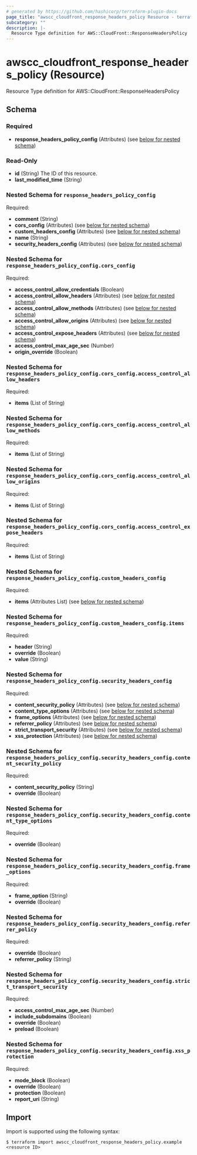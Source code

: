 ```yaml
---
# generated by https://github.com/hashicorp/terraform-plugin-docs
page_title: "awscc_cloudfront_response_headers_policy Resource - terraform-provider-awscc"
subcategory: ""
description: |-
  Resource Type definition for AWS::CloudFront::ResponseHeadersPolicy
---
```


# awscc_cloudfront_response_headers_policy (Resource)

Resource Type definition for AWS::CloudFront::ResponseHeadersPolicy



<!-- schema generated by tfplugindocs -->
## Schema

### Required

- **response_headers_policy_config** (Attributes) (see [below for nested schema](#nestedatt--response_headers_policy_config))

### Read-Only

- **id** (String) The ID of this resource.
- **last_modified_time** (String)

<a id="nestedatt--response_headers_policy_config"></a>
### Nested Schema for `response_headers_policy_config`

Required:

- **comment** (String)
- **cors_config** (Attributes) (see [below for nested schema](#nestedatt--response_headers_policy_config--cors_config))
- **custom_headers_config** (Attributes) (see [below for nested schema](#nestedatt--response_headers_policy_config--custom_headers_config))
- **name** (String)
- **security_headers_config** (Attributes) (see [below for nested schema](#nestedatt--response_headers_policy_config--security_headers_config))

<a id="nestedatt--response_headers_policy_config--cors_config"></a>
### Nested Schema for `response_headers_policy_config.cors_config`

Required:

- **access_control_allow_credentials** (Boolean)
- **access_control_allow_headers** (Attributes) (see [below for nested schema](#nestedatt--response_headers_policy_config--cors_config--access_control_allow_headers))
- **access_control_allow_methods** (Attributes) (see [below for nested schema](#nestedatt--response_headers_policy_config--cors_config--access_control_allow_methods))
- **access_control_allow_origins** (Attributes) (see [below for nested schema](#nestedatt--response_headers_policy_config--cors_config--access_control_allow_origins))
- **access_control_expose_headers** (Attributes) (see [below for nested schema](#nestedatt--response_headers_policy_config--cors_config--access_control_expose_headers))
- **access_control_max_age_sec** (Number)
- **origin_override** (Boolean)

<a id="nestedatt--response_headers_policy_config--cors_config--access_control_allow_headers"></a>
### Nested Schema for `response_headers_policy_config.cors_config.access_control_allow_headers`

Required:

- **items** (List of String)


<a id="nestedatt--response_headers_policy_config--cors_config--access_control_allow_methods"></a>
### Nested Schema for `response_headers_policy_config.cors_config.access_control_allow_methods`

Required:

- **items** (List of String)


<a id="nestedatt--response_headers_policy_config--cors_config--access_control_allow_origins"></a>
### Nested Schema for `response_headers_policy_config.cors_config.access_control_allow_origins`

Required:

- **items** (List of String)


<a id="nestedatt--response_headers_policy_config--cors_config--access_control_expose_headers"></a>
### Nested Schema for `response_headers_policy_config.cors_config.access_control_expose_headers`

Required:

- **items** (List of String)



<a id="nestedatt--response_headers_policy_config--custom_headers_config"></a>
### Nested Schema for `response_headers_policy_config.custom_headers_config`

Required:

- **items** (Attributes List) (see [below for nested schema](#nestedatt--response_headers_policy_config--custom_headers_config--items))

<a id="nestedatt--response_headers_policy_config--custom_headers_config--items"></a>
### Nested Schema for `response_headers_policy_config.custom_headers_config.items`

Required:

- **header** (String)
- **override** (Boolean)
- **value** (String)



<a id="nestedatt--response_headers_policy_config--security_headers_config"></a>
### Nested Schema for `response_headers_policy_config.security_headers_config`

Required:

- **content_security_policy** (Attributes) (see [below for nested schema](#nestedatt--response_headers_policy_config--security_headers_config--content_security_policy))
- **content_type_options** (Attributes) (see [below for nested schema](#nestedatt--response_headers_policy_config--security_headers_config--content_type_options))
- **frame_options** (Attributes) (see [below for nested schema](#nestedatt--response_headers_policy_config--security_headers_config--frame_options))
- **referrer_policy** (Attributes) (see [below for nested schema](#nestedatt--response_headers_policy_config--security_headers_config--referrer_policy))
- **strict_transport_security** (Attributes) (see [below for nested schema](#nestedatt--response_headers_policy_config--security_headers_config--strict_transport_security))
- **xss_protection** (Attributes) (see [below for nested schema](#nestedatt--response_headers_policy_config--security_headers_config--xss_protection))

<a id="nestedatt--response_headers_policy_config--security_headers_config--content_security_policy"></a>
### Nested Schema for `response_headers_policy_config.security_headers_config.content_security_policy`

Required:

- **content_security_policy** (String)
- **override** (Boolean)


<a id="nestedatt--response_headers_policy_config--security_headers_config--content_type_options"></a>
### Nested Schema for `response_headers_policy_config.security_headers_config.content_type_options`

Required:

- **override** (Boolean)


<a id="nestedatt--response_headers_policy_config--security_headers_config--frame_options"></a>
### Nested Schema for `response_headers_policy_config.security_headers_config.frame_options`

Required:

- **frame_option** (String)
- **override** (Boolean)


<a id="nestedatt--response_headers_policy_config--security_headers_config--referrer_policy"></a>
### Nested Schema for `response_headers_policy_config.security_headers_config.referrer_policy`

Required:

- **override** (Boolean)
- **referrer_policy** (String)


<a id="nestedatt--response_headers_policy_config--security_headers_config--strict_transport_security"></a>
### Nested Schema for `response_headers_policy_config.security_headers_config.strict_transport_security`

Required:

- **access_control_max_age_sec** (Number)
- **include_subdomains** (Boolean)
- **override** (Boolean)
- **preload** (Boolean)


<a id="nestedatt--response_headers_policy_config--security_headers_config--xss_protection"></a>
### Nested Schema for `response_headers_policy_config.security_headers_config.xss_protection`

Required:

- **mode_block** (Boolean)
- **override** (Boolean)
- **protection** (Boolean)
- **report_uri** (String)

## Import

Import is supported using the following syntax:

```shell
$ terraform import awscc_cloudfront_response_headers_policy.example <resource ID>
```
